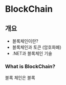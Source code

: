 # BlockChain

## 개요   
  - 블록체인이란?
  - 블록체인과 토큰 (암호화폐)
  - .NET과 블록체인 기술


### What is BlockChain?
블록 체인은 블록
